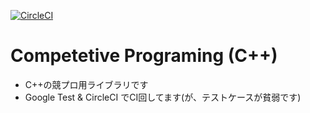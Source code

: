 [![CircleCI](https://circleci.com/gh/ytkn/competetive.svg?style=svg)](https://circleci.com/gh/ytkn/competetive)

# Competetive Programing (C++)

- C++の競プロ用ライブラリです
- Google Test & CircleCI でCI回してます(が、テストケースが貧弱です)